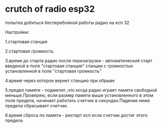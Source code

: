 crutch of radio esp32
=====================

попытка добиться бесперебойной работы радио на есп 32

Настройки:

1.стартовая станция

2.стартовая громкость

3.время до старта радио после перезагрузки - автоматический старт введеной в поле "стартовая станция" станции с  громкостью установленной в поле "стартовая громкость"

4.время через которое вернет станцию при обрыве

5.предел памяти - подметил ,что когда радио играет памяти свободной меньше.Проверяю, если размер памяти выше установленного в этом поле предела, начинает работать счетчик в секундах.Падение ниже предела сбрасывает счетчик.

6.время сброса по памяти - рестарт есп если счетчик достиг этого предела
